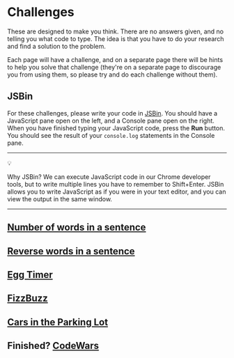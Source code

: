 # Challenges

These are designed to make you think. There are no answers given, and no telling you what code to type. The idea is that you have to do your research and find a solution to the problem. 

Each page will have a challenge, and on a separate page there will be hints to help you solve that challenge (they're on a separate page to discourage you from using them, so please try and do each challenge without them).

## JSBin

For these challenges, please write your code in [JSBin](https://jsbin.com/?js,console). You should have a JavaScript pane open on the left, and a Console pane open on the right. When you have finished typing your JavaScript code, press the **Run** button. You should see the result of your `console.log` statements in the Console pane.

***
:bulb:

Why JSBin? We can execute JavaScript code in our Chrome developer tools, but to write multiple lines you have to remember to Shift+Enter. JSBin allows you to write JavaScript as if you were in your text editor, and you can view the output in the same window.
***

## [Number of words in a sentence](https://github.com/MCRcodes/course/blob/master/week4/challenges/words_in_a_sentence.md)

## [Reverse words in a sentence](https://github.com/MCRcodes/course/blob/master/week4/challenges/reverse_sentence_words.md)

## [Egg Timer](https://github.com/MCRcodes/course/blob/master/week4/challenges/egg_timer.md)

## [FizzBuzz](https://github.com/MCRcodes/course/blob/master/week4/challenges/fizzbuzz.md)

## [Cars in the Parking Lot](https://github.com/MCRcodes/course/blob/master/week4/challenges/cars_parking_lot.md)

## Finished? [CodeWars](https://www.codewars.com/)
